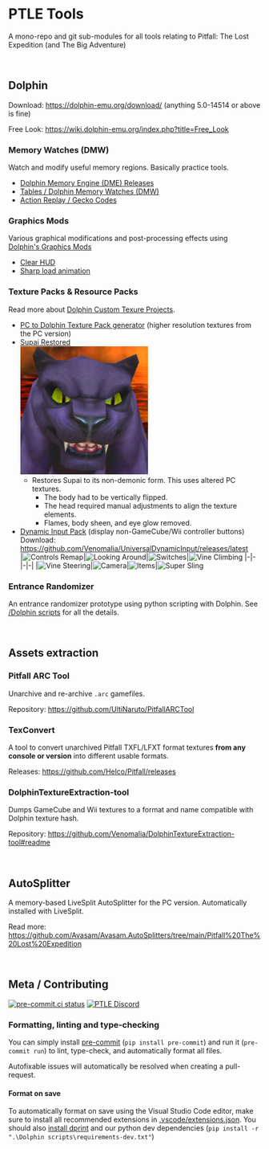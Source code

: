 <!-- markdownlint-disable MD033 -->

# PTLE Tools

A mono-repo and git sub-modules for all tools relating to Pitfall: The Lost Expedition (and The Big Adventure)

<br/>

## Dolphin

Download: <https://dolphin-emu.org/download/> (anything 5.0-14514 or above is fine)

Free Look: <https://wiki.dolphin-emu.org/index.php?title=Free_Look>

### Memory Watches (DMW)

Watch and modify useful memory regions. Basically practice tools.

- [Dolphin Memory Engine (DME) Releases](https://github.com/aldelaro5/Dolphin-memory-engine/releases)
- [Tables / Dolphin Memory Watches (DMW)](/Dolphin%20Memory%20Watches%20(DMW))
- [Action Replay / Gecko Codes](/Dolphin%20Memory%20Watches%20(DMW)/README.md#action-replay--gecko-codes)

### Graphics Mods

Various graphical modifications and post-processing effects using [Dolphin's Graphics Mods](https://wiki.dolphin-emu.org/index.php?title=Graphics_Mods)

- [Clear HUD](/Graphics%20Mods#clear-hud)
- [Sharp load animation](/Graphics%20Mods#sharp-load-animation)

### Texture Packs & Resource Packs

Read more about [Dolphin Custom Texure Projects](https://forums.dolphin-emu.org/Thread-how-to-install-texture-packs-custom-textures-info).

- [PC to Dolphin Texture Pack generator](/Texture%20packs/Dolphin%20PC%20texture%20pack%20generator) (higher resolution textures from the PC version)
- [Supai Restored\
  ![Download](/Texture%20packs/PTLE-Supai-Restored/logo.png)](https://github.com/Avasam/ptle-tools/raw/main/Texture%20packs/PTLE-Supai-Restored/PTLE-Supai-Restored.zip)
  - Restores Supai to its non-demonic form. This uses altered PC textures.
    - The body had to be vertically flipped.
    - The head required manual adjustments to align the texture elements.
    - Flames, body sheen, and eye glow removed.
- [Dynamic Input Pack](https://github.com/Venomalia/UniversalDynamicInput#how-to-install-the-pack) (display non-GameCube/Wii controller buttons)
  \
  Download: <https://github.com/Venomalia/UniversalDynamicInput/releases/latest>\
  |![Controls Remap](https://user-images.githubusercontent.com/1350584/233196583-abc829b4-59cd-4f86-bb2c-26b3e6fb7d7f.png)|![Looking Around](https://user-images.githubusercontent.com/1350584/233196608-ce722296-8a88-4634-a08c-ce6dca7712c2.png)|![Switches](https://user-images.githubusercontent.com/1350584/233196610-30e426d7-6a2d-4426-96d5-4151567d2981.png)|![Vine Climbing](https://user-images.githubusercontent.com/1350584/233196611-861ceda7-8670-45dc-a52b-72e3cd40aca3.png)
  |-|-|-|-|
  |![Vine Steering](https://user-images.githubusercontent.com/1350584/233196612-fe30350b-ed69-43de-bedc-f8d842240714.png)|![Camera](https://user-images.githubusercontent.com/1350584/233196615-7aae3a68-9daf-45ae-a17f-a42ad4082411.png)|![Items](https://user-images.githubusercontent.com/1350584/233196617-4bc996d4-06f3-4301-a813-e6ceac37167b.png)|![Super Sling](https://user-images.githubusercontent.com/1350584/233208007-9eb4379a-8e35-4cd4-bbbd-2660965decb5.png)

### Entrance Randomizer

An entrance randomizer prototype using python scripting with Dolphin. See [/Dolphin scripts](/Dolphin%20scripts) for all the details.

<br/>

## Assets extraction

### Pitfall ARC Tool

Unarchive and re-archive `.arc` gamefiles.

Repository: <https://github.com/UltiNaruto/PitfallARCTool>

### TexConvert

A tool to convert unarchived Pitfall TXFL/LFXT format textures **from any console or version** into different usable formats.

Releases: <https://github.com/Helco/Pitfall/releases>

### DolphinTextureExtraction-tool

Dumps GameCube and Wii textures to a format and name compatible with Dolphin texture hash.

Repository: <https://github.com/Venomalia/DolphinTextureExtraction-tool#readme>

<br/>

## AutoSplitter

A memory-based LiveSplit AutoSplitter for the PC version. Automatically installed with LiveSplit.

Read more: <https://github.com/Avasam/Avasam.AutoSplitters/tree/main/Pitfall%20The%20Lost%20Expedition>

<br/>

## Meta / Contributing

[![pre-commit.ci status](https://results.pre-commit.ci/badge/github/Avasam/ptle-tools/main.svg)](https://results.pre-commit.ci/latest/github/Avasam/ptle-tools/main)
[![PTLE Discord](https://badgen.net/discord/members/NEVJPZk)](https://discord.gg/NEVJPZk)

### Formatting, linting and type-checking

You can simply install [pre-commit](https://pre-commit.ci/) (`pip install pre-commit`) and run it (`pre-commit run`) to lint, type-check, and automatically format all files.

Autofixable issues will automatically be resolved when creating a pull-request.

#### Format on save

To automatically format on save using the Visual Studio Code editor, make sure to install all recommended extensions in [.vscode/extensions.json](.vscode/extensions.json). You should also [install dprint](https://dprint.dev/install/) and our python dev dependencies (`pip install -r ".\Dolphin scripts\requirements-dev.txt"`)
